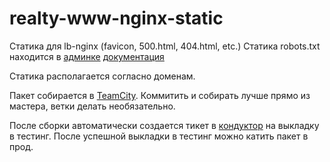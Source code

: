 # realty-www-nginx-static

Статика для lb-nginx (favicon, 500.html, 404.html, etc.)
Статика robots.txt находится в [админке](https://seo.vertis.yandex-team.ru/robots) [документация](https://wiki.yandex-team.ru/vertis-traffic-interfaces/realty-tasks/robots/)

Статика располагается согласно доменам.

Пакет собирается в [TeamCity](https://t.vertis.yandex-team.ru/buildConfiguration/vs_frontend_Applications_RealtyNew_NginxStaticReleaseArc).
Коммитить и собирать лучше прямо из мастера, ветки делать необязательно.

После сборки автоматически создается тикет в [кондуктор](https://c.yandex-team.ru/packages/yandex-vertis-realty-www-nginx-static) на выкладку в тестинг. После успешной выкладки в тестинг можно катить пакет в прод.
